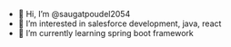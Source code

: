 - 👋 Hi, I’m @saugatpoudel2054
- 👀 I’m interested in salesforce development, java, react
- 🌱 I’m currently learning spring boot framework

<!---
saugatpoudel2054/saugatpoudel2054 is a ✨ special ✨ repository because its `README.md` (this file) appears on your GitHub profile.
You can click the Preview link to take a look at your changes.
--->
